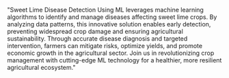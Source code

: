 "Sweet Lime Disease Detection Using ML leverages machine learning algorithms to identify and manage diseases affecting sweet lime crops. By analyzing data patterns, this innovative solution enables early detection, preventing widespread crop damage and ensuring agricultural sustainability. Through accurate disease diagnosis and targeted intervention, farmers can mitigate risks, optimize yields, and promote economic growth in the agricultural sector. Join us in revolutionizing crop management with cutting-edge ML technology for a healthier, more resilient agricultural ecosystem."
